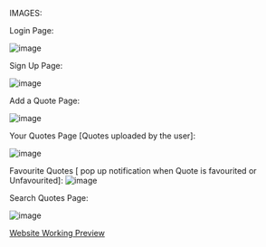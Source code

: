 IMAGES: 

Login Page:

![image](https://user-images.githubusercontent.com/114862318/196025734-844512de-8850-41c0-b2ba-1a27cbcb6ae8.png)

Sign Up Page:

![image](https://user-images.githubusercontent.com/114862318/196025752-d9b0a3f5-3322-475d-a881-ac81cf6a8958.png)

Add a Quote Page:

![image](https://user-images.githubusercontent.com/114862318/196025768-99e15254-86b3-473b-9cc8-c0cf673d1272.png)

Your Quotes Page [Quotes uploaded by the user]:

![image](https://user-images.githubusercontent.com/114862318/196025788-5d855c46-1db3-4e35-b5a8-86f35f2ec48d.png)

Favourite Quotes [ pop up notification when Quote is favourited or Unfavourited]:
![image](https://user-images.githubusercontent.com/114862318/196025824-6a0a33a3-473f-447a-a074-682bcf3d605f.png)

Search Quotes Page:

![image](https://user-images.githubusercontent.com/114862318/196025845-8a4be946-be8f-40de-8a79-97f9e79fec48.png)


[Website Working Preview](https://drive.google.com/file/d/1Cvs5NiOGeL9O1TCmSNLshjekPBZn6jqv/view?usp=sharing)
